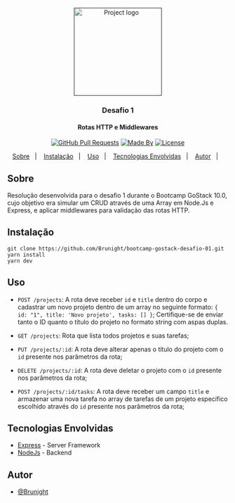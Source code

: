 <p align="center">
  <a href="" rel="noopener">
 <img width=200px src="https://rocketseat-cdn.s3-sa-east-1.amazonaws.com/bootcamp-header.png" alt="Project logo"></a>
</p>

<h3 align="center">Desafio 1</h3>

<h4 align="center">Rotas HTTP e Middlewares</h4>

<div align="center">

[![GitHub Pull Requests](https://img.shields.io/github/last-commit/Brunight/bootcamp-gostack-desafio-01)]()
[![Made By](https://img.shields.io/badge/Made%20By-Bruno%20Rodrigues-brightgreen)]()
[![License](https://img.shields.io/badge/license-MIT-blue.svg)](/LICENSE)

</div>

<p align="center">
  <a href="#about">Sobre</a>&nbsp;&nbsp;&nbsp;|&nbsp;&nbsp;&nbsp;
  <a href="#installation">Instalação</a>&nbsp;&nbsp;&nbsp;|&nbsp;&nbsp;&nbsp;
  <a href="#usage">Uso</a>&nbsp;&nbsp;&nbsp;|&nbsp;&nbsp;&nbsp;
  <a href="#built_using">Tecnologias Envolvidas</a>&nbsp;&nbsp;&nbsp;|&nbsp;&nbsp;&nbsp;
  <a href="#authors">Autor</a>&nbsp;&nbsp;&nbsp;|&nbsp;&nbsp;&nbsp;
</p>


## Sobre <a name = "about"></a>
Resolução desenvolvida para o desafio 1 durante o Bootcamp GoStack 10.0, cujo objetivo era simular um CRUD através de uma Array em Node.Js e Express, e aplicar middlewares para validação das rotas HTTP.

## Instalação <a name = "installation"></a>

```
git clone https://github.com/Brunight/bootcamp-gostack-desafio-01.git
yarn install
yarn dev
```

## Uso <a name="usage"></a>

- `POST /projects`: A rota deve receber `id` e `title` dentro do corpo e cadastrar um novo projeto dentro de um array no seguinte formato: `{ id: "1", title: 'Novo projeto', tasks: [] }`; Certifique-se de enviar tanto o ID quanto o título do projeto no formato string com aspas duplas.

- `GET /projects`: Rota que lista todos projetos e suas tarefas;

- `PUT /projects/:id`: A rota deve alterar apenas o título do projeto com o `id` presente nos parâmetros da rota;

- `DELETE /projects/:id`: A rota deve deletar o projeto com o `id` presente nos parâmetros da rota;

- `POST /projects/:id/tasks`: A rota deve receber um campo `title` e armazenar uma nova tarefa no array de tarefas de um projeto específico escolhido através do `id` presente nos parâmetros da rota;

## Tecnologias Envolvidas <a name = "built_using"></a>

- [Express](https://expressjs.com/) - Server Framework
- [NodeJs](https://nodejs.org/en/) - Backend

## Autor <a name = "authors"></a>

- [@Brunight](https://github.com/Brunight)